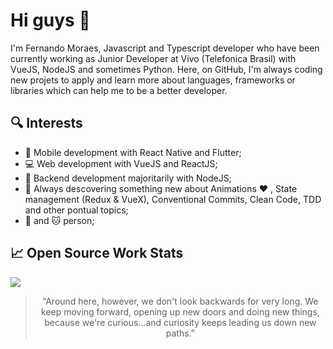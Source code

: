 
# Hi guys :wave:

<p align="left">I'm Fernando Moraes, Javascript and Typescript developer who have been currently working as Junior Developer at Vivo (Telefonica Brasil) with VueJS, NodeJS and sometimes Python. Here, on GitHub, I'm always coding new projets to apply and learn more about languages, frameworks or libraries which can help me to be a better developer.</p>
 
## :mag: Interests
 
 - :iphone: Mobile development with React Native and Flutter;
 - :computer: Web development with VueJS and ReactJS;
 - :closed_lock_with_key: Backend development majoritarily with NodeJS;
 - :construction: Always descovering something new about Animations :heart: , State management (Redux & VueX), Conventional Commits, Clean Code, TDD and other pontual topics;
 - :dog: and :cat: person;
 
## :chart_with_upwards_trend: Open Source Work Stats

<img align="center" src="https://github-readme-stats.vercel.app/api?username=femoraes0&theme=dracula" />

> <p align='center'>“Around here, however, we don't look backwards for very long. We keep moving forward, opening up new doors and doing new things, because we're curious...and curiosity keeps leading us down new paths.”</p>
